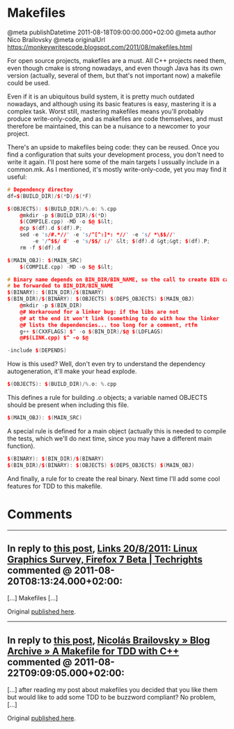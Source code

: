 # Makefiles

@meta publishDatetime 2011-08-18T09:00:00.000+02:00
@meta author Nico Brailovsky
@meta originalUrl https://monkeywritescode.blogspot.com/2011/08/makefiles.html

For open source projects, makefiles are a must. All C++ projects need them, even though cmake is strong nowadays, and even though Java has its own version (actually, several of them, but that's not important now) a makefile could be used.

Even if it is an ubiquitous build system, it is pretty much outdated nowadays, and although using its basic features is easy, mastering it is a complex task. Worst still, mastering makefiles means you'll probably produce write-only-code, and as makefiles are code themselves, and must therefore be maintained, this can be a nuisance to a newcomer to your project.

There's an upside to makefiles being code: they can be reused. Once you find a configuration that suits your development process, you don't need to write it again. I'll post here some of the main targets I ussually include in a common.mk. As I mentioned, it's mostly write-only-code, yet you may find it useful:

```c++
# Dependency directoy
df=$(BUILD_DIR)/$(*D)/$(*F)

$(OBJECTS): $(BUILD_DIR)/%.o: %.cpp
	@mkdir -p $(BUILD_DIR)/$(*D)
	$(COMPILE.cpp) -MD -o $@ $&lt;
	@cp $(df).d $(df).P;
	sed -e 's/#.*//' -e 's/^[^:]*: *//' -e 's/ *\$$//'
		-e '/^$$/ d' -e 's/$$/ :/' &lt; $(df).d &gt;&gt; $(df).P;
	rm -f $(df).d

$(MAIN_OBJ): $(MAIN_SRC)
	$(COMPILE.cpp) -MD -o $@ $&lt;

# Binary name depends on BIN_DIR/BIN_NAME, so the call to create BIN can
# be forwarded to BIN_DIR/BIN_NAME
$(BINARY): $(BIN_DIR)/$(BINARY)
$(BIN_DIR)/$(BINARY): $(OBJECTS) $(DEPS_OBJECTS) $(MAIN_OBJ)
	@mkdir -p $(BIN_DIR)
	@# Workaround for a linker bug: if the libs are not
	@# at the end it won't link (something to do with how the linker
	@# lists the dependencies... too long for a comment, rtfm
	g++ $(CXXFLAGS) $^ -o $(BIN_DIR)/$@ $(LDFLAGS)
	@#$(LINK.cpp) $^ -o $@

-include $(DEPENDS)
```

How is this used? Well, don't even try to understand the dependency autogeneration, it'll make your head explode.

```c++
$(OBJECTS): $(BUILD_DIR)/%.o: %.cpp
```

This defines a rule for building .o objects; a variable named OBJECTS should be present when including this file.

```c++
$(MAIN_OBJ): $(MAIN_SRC)
```

A special rule is defined for a main object (actually this is needed to compile the tests, which we'll do next time, since you may have a different main function).

```c++
$(BINARY): $(BIN_DIR)/$(BINARY)
$(BIN_DIR)/$(BINARY): $(OBJECTS) $(DEPS_OBJECTS) $(MAIN_OBJ)
```

And finally, a rule for to create the real binary. Next time I'll add some cool features for TDD to this makefile.


# Comments

---
## In reply to [this post](), [Links 20/8/2011: Linux Graphics Survey, Firefox 7 Beta | Techrights](http://techrights.org/2011/08/20/firefox-7-beta/) commented @ 2011-08-20T08:13:24.000+02:00:

[...] Makefiles [...]

Original [published here](/blog_md/2011/0818_Makefiles.md).

---
## In reply to [this post](), [Nicolás Brailovsky » Blog Archive » A Makefile for TDD with C++](/blog_md/2011/0822_AMakefileforTDDwithC.md) commented @ 2011-08-22T09:09:05.000+02:00:

[...] after reading my post about makefiles you decided that you like them but would like to add some TDD to be buzzword compliant? No problem, [...]

Original [published here](/blog_md/2011/0818_Makefiles.md).
